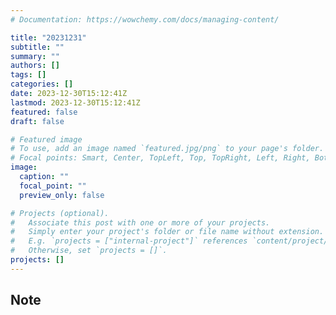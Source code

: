 ```yaml
---
# Documentation: https://wowchemy.com/docs/managing-content/

title: "20231231"
subtitle: ""
summary: ""
authors: []
tags: []
categories: []
date: 2023-12-30T15:12:41Z
lastmod: 2023-12-30T15:12:41Z
featured: false
draft: false

# Featured image
# To use, add an image named `featured.jpg/png` to your page's folder.
# Focal points: Smart, Center, TopLeft, Top, TopRight, Left, Right, BottomLeft, Bottom, BottomRight.
image:
  caption: ""
  focal_point: ""
  preview_only: false

# Projects (optional).
#   Associate this post with one or more of your projects.
#   Simply enter your project's folder or file name without extension.
#   E.g. `projects = ["internal-project"]` references `content/project/deep-learning/index.md`.
#   Otherwise, set `projects = []`.
projects: []
---
```


## Note

